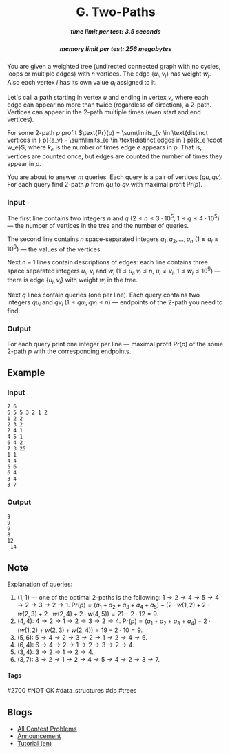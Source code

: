 <h1 style='text-align: center;'> G. Two-Paths</h1>

<h5 style='text-align: center;'>time limit per test: 3.5 seconds</h5>
<h5 style='text-align: center;'>memory limit per test: 256 megabytes</h5>

You are given a weighted tree (undirected connected graph with no cycles, loops or multiple edges) with $n$ vertices. The edge $\{u_j, v_j\}$ has weight $w_j$. Also each vertex $i$ has its own value $a_i$ assigned to it.

Let's call a path starting in vertex $u$ and ending in vertex $v$, where each edge can appear no more than twice (regardless of direction), a 2-path. Vertices can appear in the 2-path multiple times (even start and end vertices).

For some 2-path $p$ profit $\text{Pr}(p) = \sum\limits_{v \in \text{distinct vertices in } p}{a_v} - \sum\limits_{e \in \text{distinct edges in } p}{k_e \cdot w_e}$, where $k_e$ is the number of times edge $e$ appears in $p$. That is, vertices are counted once, but edges are counted the number of times they appear in $p$.

You are about to answer $m$ queries. Each query is a pair of vertices $(qu, qv)$. For each query find 2-path $p$ from $qu$ to $qv$ with maximal profit $\text{Pr}(p)$.

### Input

The first line contains two integers $n$ and $q$ ($2 \le n \le 3 \cdot 10^5$, $1 \le q \le 4 \cdot 10^5$) — the number of vertices in the tree and the number of queries.

The second line contains $n$ space-separated integers $a_1, a_2, \dots, a_n$ $(1 \le a_i \le 10^9)$ — the values of the vertices.

Next $n - 1$ lines contain descriptions of edges: each line contains three space separated integers $u_i$, $v_i$ and $w_i$ ($1 \le u_i, v_i \le n$, $u_i \neq v_i$, $1 \le w_i \le 10^9$) — there is edge $\{u_i, v_i\}$ with weight $w_i$ in the tree.

Next $q$ lines contain queries (one per line). Each query contains two integers $qu_i$ and $qv_i$ $(1 \le qu_i, qv_i \le n)$ — endpoints of the 2-path you need to find.

### Output

For each query print one integer per line — maximal profit $\text{Pr}(p)$ of the some 2-path $p$ with the corresponding endpoints.

## Example

### Input


```text
7 6  
6 5 5 3 2 1 2  
1 2 2  
2 3 2  
2 4 1  
4 5 1  
6 4 2  
7 3 25  
1 1  
4 4  
5 6  
6 4  
3 4  
3 7  

```
### Output


```text
9  
9  
9  
8  
12  
-14  

```
## Note

Explanation of queries: 

1. $(1, 1)$ — one of the optimal 2-paths is the following: $1 \rightarrow 2 \rightarrow 4 \rightarrow 5 \rightarrow 4 \rightarrow 2 \rightarrow 3 \rightarrow 2 \rightarrow 1$. $\text{Pr}(p) = (a_1 + a_2 + a_3 + a_4 + a_5) - (2 \cdot w(1,2) + 2 \cdot w(2,3) + 2 \cdot w(2,4) + 2 \cdot w(4,5)) = 21 - 2 \cdot 12 = 9$.
2. $(4, 4)$: $4 \rightarrow 2 \rightarrow 1 \rightarrow 2 \rightarrow 3 \rightarrow 2 \rightarrow 4$. $\text{Pr}(p) = (a_1 + a_2 + a_3 + a_4) - 2 \cdot (w(1,2) + w(2,3) + w(2,4)) = 19 - 2 \cdot 10 = 9$.
3. $(5, 6)$: $5 \rightarrow 4 \rightarrow 2 \rightarrow 3 \rightarrow 2 \rightarrow 1 \rightarrow 2 \rightarrow 4 \rightarrow 6$.
4. $(6, 4)$: $6 \rightarrow 4 \rightarrow 2 \rightarrow 1 \rightarrow 2 \rightarrow 3 \rightarrow 2 \rightarrow 4$.
5. $(3, 4)$: $3 \rightarrow 2 \rightarrow 1 \rightarrow 2 \rightarrow 4$.
6. $(3, 7)$: $3 \rightarrow 2 \rightarrow 1 \rightarrow 2 \rightarrow 4 \rightarrow 5 \rightarrow 4 \rightarrow 2 \rightarrow 3 \rightarrow 7$.


#### Tags 

#2700 #NOT OK #data_structures #dp #trees 

## Blogs
- [All Contest Problems](../Educational_Codeforces_Round_46_(Rated_for_Div._2).md)
- [Announcement](../blogs/Announcement.md)
- [Tutorial (en)](../blogs/Tutorial_(en).md)
